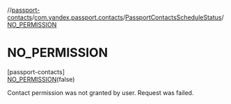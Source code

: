 //[passport-contacts](../../../../index.md)/[com.yandex.passport.contacts](../../index.md)/[PassportContactsScheduleStatus](../index.md)/[NO_PERMISSION](index.md)

# NO_PERMISSION

[passport-contacts]\
[NO_PERMISSION](index.md)(false)

Contact permission was not granted by user. Request was failed.
